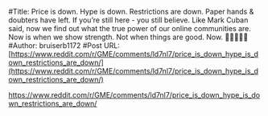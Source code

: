 #Title: Price is down. Hype is down. Restrictions are down. Paper hands & doubters have left. If you’re still here - you still believe. Like Mark Cuban said, now we find out what the true power of our online communities are. Now is when we show strength. Not when things are good. Now. 💎🚀🙌💎🚀
#Author: bruiserb1172
#Post URL: [https://www.reddit.com/r/GME/comments/ld7nl7/price_is_down_hype_is_down_restrictions_are_down/](https://www.reddit.com/r/GME/comments/ld7nl7/price_is_down_hype_is_down_restrictions_are_down/)


https://www.reddit.com/r/GME/comments/ld7nl7/price_is_down_hype_is_down_restrictions_are_down/